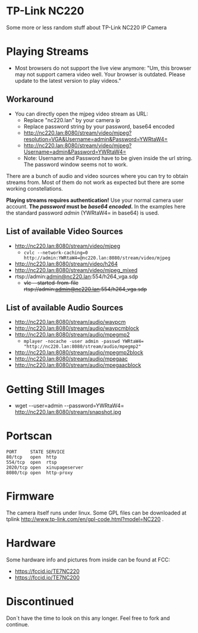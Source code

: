 # TP-Link NC220
Some more or less random stuff about TP-Link NC220 IP Camera

# Playing Streams

* Most browsers do not support the live view anymore: "Um, this browser may not support camera video well. Your browser is outdated. 
  Please update to the latest version to play videos."

## Workaround

* You can directly open the mjpeg video stream as URL:
  * Replace "nc220.lan" by your camera ip
  * Replace password string by your password, base64 encoded
  * http://nc220.lan:8080/stream/video/mjpeg?resolution=VGA&Username=admin&Password=YWRtaW4=
  * http://nc220.lan:8080/stream/video/mjpeg?Username=admin&Password=YWRtaW4=
  * Note: Username and Password have to be given inside the url string. The password window seems not to work.


There are a bunch of audio and video sources where you can try to obtain streams from. Most of them do not work as expected but there are some working constellations.

**Playing streams requires authentication!** Use your normal camera user account. **The _password_ must be _base64 encoded_.** In the examples here the standard password _admin_ (YWRtaW4= in base64) is used.

## List of available Video Sources
* http://nc220.lan:8080/stream/video/mjpeg
  * `cvlc --network-caching=0 http://admin:YWRtaW4=@nc220.lan:8080/stream/video/mjpeg`
* http://nc220.lan:8080/stream/video/h264
* http://nc220.lan:8080/stream/video/mjpeg_mixed
* rtsp://admin:admin@nc220.lan:554/h264_vga.sdp
  * ~~vlc --started-from-file rtsp://admin:admin@nc220.lan:554/h264_vga.sdp~~

## List of available Audio Sources
* http://nc220.lan:8080/stream/audio/wavpcm
* http://nc220.lan:8080/stream/audio/wavpcmblock
* http://nc220.lan:8080/stream/audio/mpegmp2
  * `mplayer -nocache -user admin -passwd YWRtaW4= "http://nc220.lan:8080/stream/audio/mpegmp2"`
* http://nc220.lan:8080/stream/audio/mpegmp2block
* http://nc220.lan:8080/stream/audio/mpegaac
* http://nc220.lan:8080/stream/audio/mpegaacblock

# Getting Still Images
* wget --user=admin --password=YWRtaW4= http://nc220.lan:8080/stream/snapshot.jpg

# Portscan
```
PORT     STATE SERVICE
80/tcp   open  http
554/tcp  open  rtsp
2020/tcp open  xinupageserver
8080/tcp open  http-proxy
```

# Firmware
The camera itself runs under linux. Some GPL files can be downloaded at tplink http://www.tp-link.com/en/gpl-code.html?model=NC220 .


# Hardware
Some hardware info and pictures from inside can be found at FCC:
* https://fccid.io/TE7NC220
* https://fccid.io/TE7NC200


# Discontinued
Don´t have the time to look on this any longer. Feel free to fork and continue.
